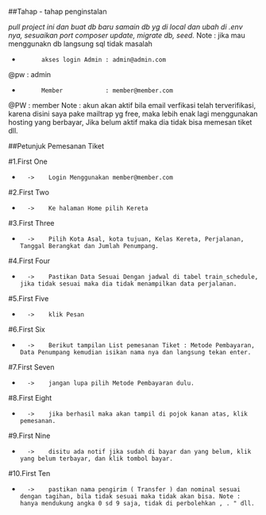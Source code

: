 ##Tahap - tahap penginstalan

*pull project ini dan buat db baru*
*samain db yg di local dan ubah di .env nya, sesuaikan port*
*composer update, migrate db, seed.* Note : jika mau menggunakn db langsung sql tidak masalah

*           akses login Admin : admin@admin.com
@pw                           : admin
*           Member            : member@member.com
@PW                           : member
Note : akun akan aktif bila email verfikasi telah terverifikasi, karena disini saya pake mailtrap yg free, maka                                            lebih enak lagi menggunakan hosting yang berbayar, Jika belum aktif maka dia tidak bisa memesan tiket dll.

 ##Petunjuk Pemesanan Tiket
 
  #1.First One
 *       ->    Login Menggunakan member@member.com
  #2.First Two
 *       ->    Ke halaman Home pilih Kereta
  #3.First Three
 *       ->    Pilih Kota Asal, kota tujuan, Kelas Kereta, Perjalanan, Tanggal Berangkat dan Jumlah Penumpang.
  #4.First Four
 *       ->    Pastikan Data Sesuai Dengan jadwal di tabel train_schedule, jika tidak sesuai maka dia tidak menampilkan data perjalanan.
  #5.First Five
 *       ->    klik Pesan
  #6.First Six
 *       ->    Berikut tampilan List pemesanan Tiket : Metode Pembayaran, Data Penumpang kemudian isikan nama nya dan langsung tekan enter.
  #7.First Seven
 *       ->    jangan lupa pilih Metode Pembayaran dulu.
  #8.First Eight
 *       ->    jika berhasil maka akan tampil di pojok kanan atas, klik pemesanan.
  #9.First Nine
 *       ->    disitu ada notif jika sudah di bayar dan yang belum, klik yang belum terbayar, dan klik tombol bayar.
  #10.First Ten
 *       ->    pastikan nama pengirim ( Transfer ) dan nominal sesuai dengan tagihan, bila tidak sesuai maka tidak akan bisa. Note : hanya mendukung angka 0 sd 9 saja, tidak di perbolehkan , . " dll.
 
 
